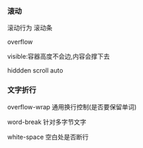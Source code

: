 
### 滚动

滚动行为  滚动条

overflow

visible:容器高度不会边,内容会撑下去

hiddden scroll auto


### 文字折行

overflow-wrap 通用换行控制(是否要保留单词)

word-break  针对多字节文字

white-space 空白处是否断行

